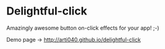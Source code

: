 # Delightful-click
Amazingly awesome button on-click effects for your app! ;-)

Demo page -> http://arti040.github.io/delightful-click
